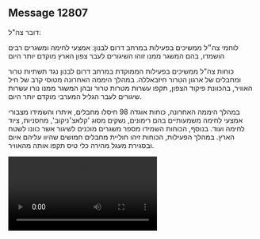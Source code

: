 ## Message 12807

דובר צה"ל:

לוחמי צה״ל ממשיכים בפעילות במרחב דרום לבנון: אמצעי לחימה ומשגרים רבים הושמדו, בהם המשגר ממנו זוהו השיגורים לעבר צפון הארץ מוקדם יותר היום

כוחות צה"ל ממשיכים בפעילות הממוקדת במרחב דרום לבנון נגד תשתיות טרור ומחבלים של ארגון הטרור חיזבאללה.
במהלך היממה האחרונה מטוסי קרב של חיל האוויר, בהכוונת פיקוד הצפון, תקפו עשרות מטרות טרור ובהן המשגר ממנו נורו עשרות שיגורים לעבר הגליל המערבי מוקדם יותר היום.

במהלך היממה האחרונה, כוחות אוגדה 98 חיסלו מחבלים, איתרו והשמידו מצבורי אמצעי לחימה משמעותיים בהם רימונים, נשקים מסוג 'קלאצ׳ניקוב', מחסניות, ציוד לחימה ועוד.  בנוסף, הכוחות השמידו מספר משגרים מוכנים לשיגור אשר כוונו לשטח הארץ. במהלך הפעילות, הכוחות זיהו חוליית מחבלים חמושים שהיוו עליהם איום ובסגירת מעגל מהירה כלי טיס תקפו אותה מהאוויר.

![Video](https://data.iron-swords.co.il/2024/October/20/12807/12807_media.mp4)
